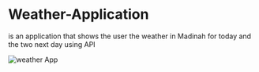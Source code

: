 # Weather-Application

is an application that shows the user the weather in Madinah for today and the two next day using API




![weather App](https://user-images.githubusercontent.com/46815292/211110281-3e2092dc-2bed-4482-b590-0acbe0846e1b.gif)
